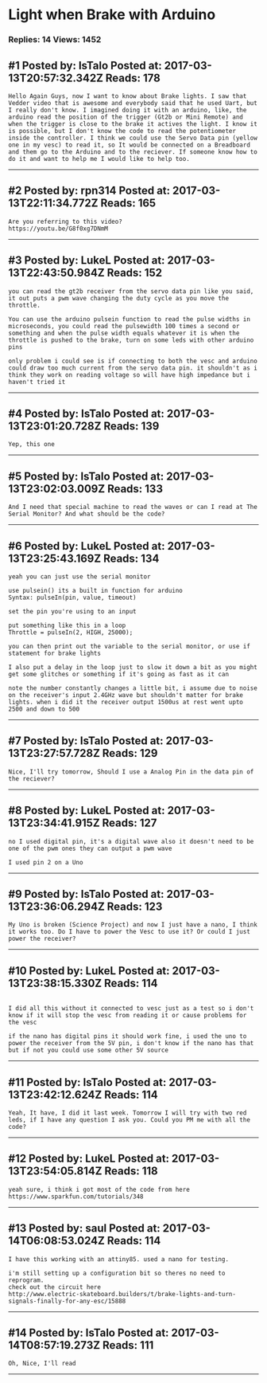 # Light when Brake with Arduino

### Replies: 14 Views: 1452

## \#1 Posted by: IsTalo Posted at: 2017-03-13T20:57:32.342Z Reads: 178

```
Hello Again Guys, now I want to know about Brake lights. I saw that Vedder video that is awesome and everybody said that he used Uart, but I really don't know. I imagined doing it with an arduino, like, the arduino read the position of the trigger (Gt2b or Mini Remote) and when the trigger is close to the brake it actives the light. I know it is possible, but I don't know the code to read the potentiometer inside the controller. I think we could use the Servo Data pin (yellow one in my vesc) to read it, so It would be connected on a Breadboard and them go to the Arduino and to the reciever. If someone know how to do it and want to help me I would like to help too.
```

---
## \#2 Posted by: rpn314 Posted at: 2017-03-13T22:11:34.772Z Reads: 165

```
Are you referring to this video? 
https://youtu.be/G8f0xg7DNmM
```

---
## \#3 Posted by: LukeL Posted at: 2017-03-13T22:43:50.984Z Reads: 152

```
you can read the gt2b receiver from the servo data pin like you said, it out puts a pwm wave changing the duty cycle as you move the throttle.

You can use the arduino pulsein function to read the pulse widths in microseconds, you could read the pulsewidth 100 times a second or something and when the pulse width equals whatever it is when the throttle is pushed to the brake, turn on some leds with other arduino pins

only problem i could see is if connecting to both the vesc and arduino could draw too much current from the servo data pin. it shouldn't as i think they work on reading voltage so will have high impedance but i haven't tried it
```

---
## \#4 Posted by: IsTalo Posted at: 2017-03-13T23:01:20.728Z Reads: 139

```
Yep, this one
```

---
## \#5 Posted by: IsTalo Posted at: 2017-03-13T23:02:03.009Z Reads: 133

```
And I need that special machine to read the waves or can I read at The Serial Monitor? And what should be the code?
```

---
## \#6 Posted by: LukeL Posted at: 2017-03-13T23:25:43.169Z Reads: 134

```
yeah you can just use the serial monitor

use pulsein() its a built in function for arduino
Syntax: pulseIn(pin, value, timeout)

set the pin you're using to an input

put something like this in a loop
Throttle = pulseIn(2, HIGH, 25000);

you can then print out the variable to the serial monitor, or use if statement for brake lights

I also put a delay in the loop just to slow it down a bit as you might get some glitches or something if it's going as fast as it can

note the number constantly changes a little bit, i assume due to noise on the receiver's input 2.4GHz wave but shouldn't matter for brake lights. when i did it the receiver output 1500us at rest went upto 2500 and down to 500
```

---
## \#7 Posted by: IsTalo Posted at: 2017-03-13T23:27:57.728Z Reads: 129

```
Nice, I'll try tomorrow, Should I use a Analog Pin in the data pin of the reciever?
```

---
## \#8 Posted by: LukeL Posted at: 2017-03-13T23:34:41.915Z Reads: 127

```
no I used digital pin, it's a digital wave also it doesn't need to be one of the pwm ones they can output a pwm wave

I used pin 2 on a Uno
```

---
## \#9 Posted by: IsTalo Posted at: 2017-03-13T23:36:06.294Z Reads: 123

```
My Uno is broken (Science Project) and now I just have a nano, I think it works too. Do I have to power the Vesc to use it? Or could I just power the receiver?
```

---
## \#10 Posted by: LukeL Posted at: 2017-03-13T23:38:15.330Z Reads: 114

```

I did all this without it connected to vesc just as a test so i don't know if it will stop the vesc from reading it or cause problems for the vesc

if the nano has digital pins it should work fine, i used the uno to power the receiver from the 5V pin, i don't know if the nano has that but if not you could use some other 5V source
```

---
## \#11 Posted by: IsTalo Posted at: 2017-03-13T23:42:12.624Z Reads: 114

```
Yeah, It have, I did it last week. Tomorrow I will try with two red leds, if I have any question I ask you. Could you PM me with all the code?
```

---
## \#12 Posted by: LukeL Posted at: 2017-03-13T23:54:05.814Z Reads: 118

```
yeah sure, i think i got most of the code from here https://www.sparkfun.com/tutorials/348
```

---
## \#13 Posted by: saul Posted at: 2017-03-14T06:08:53.024Z Reads: 114

```
I have this working with an attiny85. used a nano for testing.

i'm still setting up a configuration bit so theres no need to reprogram.
check out the circuit here
http://www.electric-skateboard.builders/t/brake-lights-and-turn-signals-finally-for-any-esc/15888
```

---
## \#14 Posted by: IsTalo Posted at: 2017-03-14T08:57:19.273Z Reads: 111

```
Oh, Nice, I'll read
```

---
